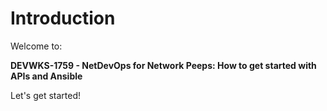 # Introduction

Welcome to:

**DEVWKS-1759 - NetDevOps for Network Peeps: How to get started with APIs and Ansible**

Let's get started!